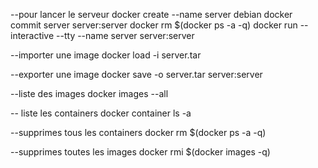 --pour lancer le serveur
docker create --name server debian
docker commit server server:server
docker rm $(docker ps -a -q)
docker run --interactive --tty --name server server:server

--importer une image
docker load -i server.tar

--exporter une image
docker save -o server.tar server:server



--liste des images
docker images --all

-- liste les containers
docker container ls -a

--supprimes tous les containers
docker rm $(docker ps -a -q)

--supprimes toutes les images
docker rmi $(docker images -q)
